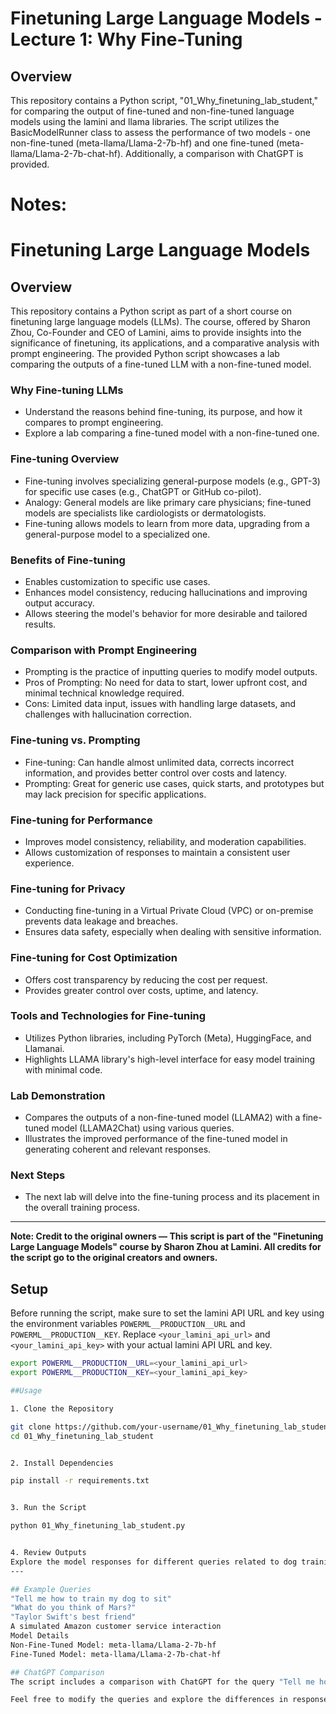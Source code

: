 # Finetuning Large Language Models - Lecture 1: Why Fine-Tuning

## Overview

This repository contains a Python script, "01_Why_finetuning_lab_student," for comparing the output of fine-tuned and non-fine-tuned language models using the lamini and llama libraries. The script utilizes the BasicModelRunner class to assess the performance of two models - one non-fine-tuned (meta-llama/Llama-2-7b-hf) and one fine-tuned (meta-llama/Llama-2-7b-chat-hf). Additionally, a comparison with ChatGPT is provided.

# Notes:
# Finetuning Large Language Models

## Overview

This repository contains a Python script as part of a short course on finetuning large language models (LLMs). The course, offered by Sharon Zhou, Co-Founder and CEO of Lamini, aims to provide insights into the significance of finetuning, its applications, and a comparative analysis with prompt engineering. The provided Python script showcases a lab comparing the outputs of a fine-tuned LLM with a non-fine-tuned model.

### Why Fine-tuning LLMs

- Understand the reasons behind fine-tuning, its purpose, and how it compares to prompt engineering.
- Explore a lab comparing a fine-tuned model with a non-fine-tuned one.

### Fine-tuning Overview

- Fine-tuning involves specializing general-purpose models (e.g., GPT-3) for specific use cases (e.g., ChatGPT or GitHub co-pilot).
- Analogy: General models are like primary care physicians; fine-tuned models are specialists like cardiologists or dermatologists.
- Fine-tuning allows models to learn from more data, upgrading from a general-purpose model to a specialized one.

### Benefits of Fine-tuning

- Enables customization to specific use cases.
- Enhances model consistency, reducing hallucinations and improving output accuracy.
- Allows steering the model's behavior for more desirable and tailored results.

### Comparison with Prompt Engineering

- Prompting is the practice of inputting queries to modify model outputs.
- Pros of Prompting: No need for data to start, lower upfront cost, and minimal technical knowledge required.
- Cons: Limited data input, issues with handling large datasets, and challenges with hallucination correction.

### Fine-tuning vs. Prompting

- Fine-tuning: Can handle almost unlimited data, corrects incorrect information, and provides better control over costs and latency.
- Prompting: Great for generic use cases, quick starts, and prototypes but may lack precision for specific applications.

### Fine-tuning for Performance

- Improves model consistency, reliability, and moderation capabilities.
- Allows customization of responses to maintain a consistent user experience.

### Fine-tuning for Privacy

- Conducting fine-tuning in a Virtual Private Cloud (VPC) or on-premise prevents data leakage and breaches.
- Ensures data safety, especially when dealing with sensitive information.

### Fine-tuning for Cost Optimization

- Offers cost transparency by reducing the cost per request.
- Provides greater control over costs, uptime, and latency.

### Tools and Technologies for Fine-tuning

- Utilizes Python libraries, including PyTorch (Meta), HuggingFace, and Llamanai.
- Highlights LLAMA library's high-level interface for easy model training with minimal code.

### Lab Demonstration

- Compares the outputs of a non-fine-tuned model (LLAMA2) with a fine-tuned model (LLAMA2Chat) using various queries.
- Illustrates the improved performance of the fine-tuned model in generating coherent and relevant responses.

### Next Steps

- The next lab will delve into the fine-tuning process and its placement in the overall training process.

---

**Note: Credit to the original owners — This script is part of the "Finetuning Large Language Models" course by Sharon Zhou at Lamini. All credits for the script go to the original creators and owners.**



## Setup

Before running the script, make sure to set the lamini API URL and key using the environment variables `POWERML__PRODUCTION__URL` and `POWERML__PRODUCTION__KEY`. Replace `<your_lamini_api_url>` and `<your_lamini_api_key>` with your actual lamini API URL and key.

```bash
export POWERML__PRODUCTION__URL=<your_lamini_api_url>
export POWERML__PRODUCTION__KEY=<your_lamini_api_key>

##Usage

1. Clone the Repository

git clone https://github.com/your-username/01_Why_finetuning_lab_student.git
cd 01_Why_finetuning_lab_student


2. Install Dependencies

pip install -r requirements.txt


3. Run the Script

python 01_Why_finetuning_lab_student.py


4. Review Outputs
Explore the model responses for different queries related to dog training, Mars, and a simulated Amazon customer service interaction.
---

## Example Queries
"Tell me how to train my dog to sit"
"What do you think of Mars?"
"Taylor Swift's best friend"
A simulated Amazon customer service interaction
Model Details
Non-Fine-Tuned Model: meta-llama/Llama-2-7b-hf
Fine-Tuned Model: meta-llama/Llama-2-7b-chat-hf

## ChatGPT Comparison
The script includes a comparison with ChatGPT for the query "Tell me how to train my dog to sit." The provided response from ChatGPT is documented for reference.

Feel free to modify the queries and explore the differences in responses between the models.


